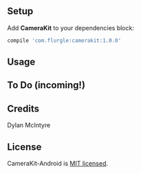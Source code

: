 
## Setup
Add __CameraKit__ to your dependencies block:
```groovy
compile 'com.flurgle:camerakit:1.0.0'
```

## Usage

## To Do (incoming!)

## Credits
Dylan McIntyre

## License
CameraKit-Android is [MIT licensed](https://github.com/wonderkiln/camerakit-android/blob/master/LICENSE).